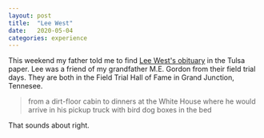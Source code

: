 ```yaml
---
layout: post
title:  "Lee West"
date:   2020-05-04
categories: experience
---
```


This weekend my father told me to find [Lee West's obituary](https://www.tulsaworld.com/obituaries/localobituaries/hon-lee-r-west/article_24196a7e-902b-5f11-9272-039f2a5f6e1d.html) in the Tulsa paper. Lee was a friend of my grandfather M.E. Gordon from their field trial days. They are both in the Field Trial Hall of Fame in Grand Junction, Tennesee.

> from a dirt-floor cabin to dinners at the White House where he would arrive in his pickup truck with bird dog boxes in the bed

That sounds about right.
